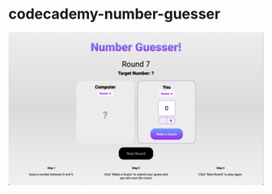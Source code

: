# codecademy-number-guesser

![screenshot number guesser ptrrdrck theme](number-guesser-ptrrdrck-theme.png)
